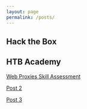```yaml
---
layout: page
permalink: /posts/
---
```


## Hack the Box

## HTB Academy

[Web Proxies Skill Assessment](/posts/Web-Proxies-Skill-Assessment/)

[Post 2](/htb-academy-post-2/)

[Post 3](/htb-academy-post-3/)